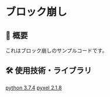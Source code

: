# ブロック崩し

## 📖 概要
 これはブロック崩しのサンプルコードです。

## 🛠 使用技術・ライブラリ
 [python 3.7.4](https://www.python.org/)
 [pyxel 2.1.8](https://github.com/kitao/pyxel)
